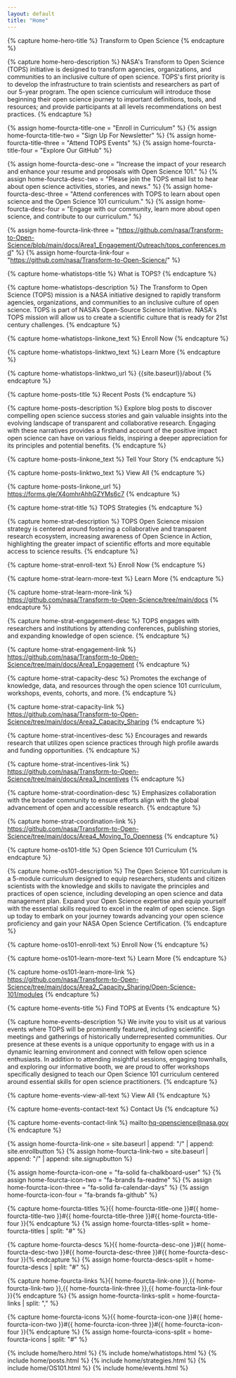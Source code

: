 ```yaml
---
layout: default
title: "Home"
---
```


<!---FOR EVERYONE-->



<!---START Hero (Plain Text)-->
<!---Hero Title-->
{% capture home-hero-title %}
Transform to Open Science
{% endcapture %}



<!---Hero Description-->
{% capture home-hero-description %}
NASA's Transform to Open Science (TOPS) initiative is designed to transform agencies, organizations, and communities to an inclusive culture of open science. TOPS's first priority is to develop the infrastructure to train scientists and researchers as part of our 5-year program. The open science curriculum will introduce those beginning their open science journey to important definitions, tools, and resources; and provide participants at all levels recommendations on best practices.
{% endcapture %}
<!---END Hero-->



<!---START Four Column Orange CTA (Plain Text)-->
<!---Four Column Orange CTA Titles-->
{% assign home-fourcta-title-one = "Enroll in Curriculum" %}
{% assign home-fourcta-title-two = "Sign Up For Newsletter" %}
{% assign home-fourcta-title-three = "Attend TOPS Events" %}
{% assign home-fourcta-title-four = "Explore Our GitHub" %}
<!---Four Column Orange CTA Descriptions-->
{% assign home-fourcta-desc-one = "Increase the impact of your research and enhance your resume and proposals with Open Science 101." %}
{% assign home-fourcta-desc-two = "Please join the TOPS email list to hear about open science activities, stories, and news." %}
{% assign home-fourcta-desc-three = "Attend conferences with TOPS to learn about open science and the Open Science 101 curriculum." %}
{% assign home-fourcta-desc-four = "Engage with our community, learn more about open science, and contribute to our curriculum." %}
<!---Four Column Orange CTA Links-->
{% assign home-fourcta-link-three = "https://github.com/nasa/Transform-to-Open-Science/blob/main/docs/Area1_Engagement/Outreach/tops_conferences.md" %}
{% assign home-fourcta-link-four = "https://github.com/nasa/Transform-to-Open-Science/" %}
<!---END Four Column Orange CTA-->



<!---START What is TOPS-->
<!---What is TOPS Title (Plain Text)-->
{% capture home-whatistops-title %}
What is TOPS?
{% endcapture %}

<!---What is TOPS Description (Markdown)-->
{% capture home-whatistops-description %}
The Transform to Open Science (TOPS) mission is a NASA initiative designed to rapidly transform agencies, organizations, and communities to an inclusive culture of open science. TOPS is part of NASA’s Open-Source Science Initiative. NASA's TOPS mission will allow us to create a scientific culture that is ready for 21st century challenges.
{% endcapture %}

<!---What is TOPS Enroll Now Text (Plain Text)-->
{% capture home-whatistops-linkone_text %}
Enroll Now
{% endcapture %}

<!---What is TOPS Learn More Text (Plain Text)-->
{% capture home-whatistops-linktwo_text %}
Learn More
{% endcapture %}

<!---What is TOPS Learn More Link-->
{% capture home-whatistops-linktwo_url %}
{{site.baseurl}}/about
{% endcapture %}
<!---END What is TOPS-->



<!---START Recent Posts-->
<!---What is TOPS Title (Plain Text)-->
{% capture home-posts-title %}
Recent Posts
{% endcapture %}

<!---Recent Posts Description (Markdown)-->
{% capture home-posts-description %}
Explore blog posts to discover compelling open science success stories and gain valuable insights into the evolving landscape of transparent and collaborative research. Engaging with these narratives provides a firsthand account of the positive impact open science can have on various fields, inspiring a deeper appreciation for its principles and potential benefits.
{% endcapture %}

<!---Recent Posts Tell Your Story Button Text (Plain Text)-->
{% capture home-posts-linkone_text %}
Tell Your Story
{% endcapture %}

<!---Recent Posts View All Button Text (Plain Text)-->
{% capture home-posts-linktwo_text %}
View All
{% endcapture %}

<!---Recent Posts Tell Your Story Link-->
{% capture home-posts-linkone_url %}
https://forms.gle/X4omhrAhhGZYMs6c7
{% endcapture %}
<!---END Recent Posts-->



<!---START TOPS Strategies-->
<!---TOPS Strategies Title (Plain Text)-->
{% capture home-strat-title %}
TOPS Strategies
{% endcapture %}

<!---TOPS Strategies Description (Markdown)-->
{% capture home-strat-description %}
TOPS Open Science mission strategy is centered around fostering a collaborative and transparent research ecosystem,  increasing awareness of Open Science in Action, highlighting the greater impact of scientific efforts and more equitable access to science results.
{% endcapture %}

<!---TOPS Strategies Enroll Button Text-->
{% capture home-strat-enroll-text %}
Enroll Now
{% endcapture %}

<!---TOPS Strategies Learn More Button Text-->
{% capture home-strat-learn-more-text %}
Learn More
{% endcapture %}

<!---TOPS Strategies Learn More Button Link-->
{% capture home-strat-learn-more-link %}
https://github.com/nasa/Transform-to-Open-Science/tree/main/docs
{% endcapture %}

<!---Engagement Description-->
{% capture home-strat-engagement-desc %}
TOPS engages with researchers and institutions by attending conferences, publishing stories, and expanding knowledge of open science.
{% endcapture %}

<!---Engagement Link-->
{% capture home-strat-engagement-link %}
https://github.com/nasa/Transform-to-Open-Science/tree/main/docs/Area1_Engagement
{% endcapture %}

<!---Capacity Sharing Description-->
{% capture home-strat-capacity-desc %}
Promotes the exchange of knowledge, data, and resources through the open science 101 curriculum, workshops, events, cohorts, and more.
{% endcapture %}

<!---Capacity Sharing Link-->
{% capture home-strat-capacity-link %}
https://github.com/nasa/Transform-to-Open-Science/tree/main/docs/Area2_Capacity_Sharing
{% endcapture %}

<!---Incentives Description-->
{% capture home-strat-incentives-desc %}
Encourages and rewards research that utilizes open science practices through high profile awards and funding opportunities.
{% endcapture %}

<!---Incentives Link-->
{% capture home-strat-incentives-link %}
https://github.com/nasa/Transform-to-Open-Science/tree/main/docs/Area3_Incentives
{% endcapture %}

<!---Coordination Description-->
{% capture home-strat-coordination-desc %}
Emphasizes collaboration with the broader community to ensure efforts align with the global advancement of open and accessible research.
{% endcapture %}

<!---Coordination Link-->
{% capture home-strat-coordination-link %}
https://github.com/nasa/Transform-to-Open-Science/tree/main/docs/Area4_Moving_To_Openness
{% endcapture %}
<!---END TOPS Strategies-->



<!---START OS 101-->
<!---OS 101 Title (Plain Text)-->
{% capture home-os101-title %}
Open Science 101 Curriculum
{% endcapture %}

<!---OS 101 Description (Markdown)-->
{% capture home-os101-description %}
The Open Science 101 curriculum is a 5-module curriculum designed to equip researchers, students and citizen scientists with the knowledge and skills to navigate the principles and practices of open science, including developing an open science and data management plan. Expand your Open Science expertise and equip yourself with the essential skills required to excel in the realm of open science. Sign up today to embark on your journey towards advancing your open science proficiency and gain your NASA Open Science Certification.
{% endcapture %}

<!---OS 101 Enroll Button Text-->
{% capture home-os101-enroll-text %}
Enroll Now
{% endcapture %}

<!---OS 101 Learn More Button Text-->
{% capture home-os101-learn-more-text %}
Learn More
{% endcapture %}
<!---END OS 101-->

<!---OS 101 Learn More Button Link-->
{% capture home-os101-learn-more-link %}
https://github.com/nasa/Transform-to-Open-Science/tree/main/docs/Area2_Capacity_Sharing/Open-Science-101/modules
{% endcapture %}
<!---END OS 101-->



<!---START Events-->
<!---Events Title (Plain Text)-->
{% capture home-events-title %}
Find TOPS at Events
{% endcapture %}

<!---Events Description (Markdown)-->
{% capture home-events-description %}
We invite you to visit us at various events where TOPS will be prominently featured, including  scientific meetings and gatherings of historically underrepresented communities. Our presence at these events is a unique opportunity to engage with us in a dynamic learning environment and connect with fellow open science enthusiasts. In addition to attending insightful sessions, engaging townhalls, and exploring our informative booth, we are proud to offer workshops specifically designed to teach our Open Science 101 curriculum centered around essential skills for open science practitioners.
{% endcapture %}

<!---Events View All Button Text-->
{% capture home-events-view-all-text %}
View All
{% endcapture %}

<!---Events Contact Button Text-->
{% capture home-events-contact-text %}
Contact Us
{% endcapture %}

<!---Events Contact Button Link-->
{% capture home-events-contact-link %}
mailto:hq-openscience@nasa.gov
{% endcapture %}
<!---END Events-->





<!---FOR DEVELOPER ONLY (UNLESS YOU FEEL BRAVE)-->

{% assign home-fourcta-link-one = site.baseurl | append: "/" | append: site.enrollbutton %}
{% assign home-fourcta-link-two = site.baseurl | append: "/" | append: site.signupbutton %}

{% assign home-fourcta-icon-one = "fa-solid fa-chalkboard-user" %}
{% assign home-fourcta-icon-two = "fa-brands fa-readme" %}
{% assign home-fourcta-icon-three = "fa-solid fa-calendar-days" %}
{% assign home-fourcta-icon-four = "fa-brands fa-github" %}

{% capture home-fourcta-titles %}{{ home-fourcta-title-one }}#{{ home-fourcta-title-two }}#{{ home-fourcta-title-three }}#{{ home-fourcta-title-four }}{% endcapture %}
{% assign home-fourcta-titles-split = home-fourcta-titles | split: "#" %}

{% capture home-fourcta-descs %}{{ home-fourcta-desc-one }}#{{ home-fourcta-desc-two }}#{{ home-fourcta-desc-three }}#{{ home-fourcta-desc-four }}{% endcapture %}
{% assign home-fourcta-descs-split = home-fourcta-descs | split: "#" %}

{% capture home-fourcta-links %}{{ home-fourcta-link-one }},{{ home-fourcta-link-two }},{{ home-fourcta-link-three }},{{ home-fourcta-link-four }}{% endcapture %}
{% assign home-fourcta-links-split = home-fourcta-links | split: "," %}

{% capture home-fourcta-icons %}{{ home-fourcta-icon-one }}#{{ home-fourcta-icon-two }}#{{ home-fourcta-icon-three }}#{{ home-fourcta-icon-four }}{% endcapture %}
{% assign home-fourcta-icons-split = home-fourcta-icons | split: "#" %}

{% include home/hero.html %}
{% include home/whatistops.html %}
{% include home/posts.html %}
{% include home/strategies.html %}
{% include home/OS101.html %}
{% include home/events.html %}